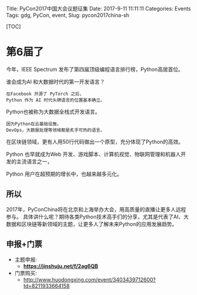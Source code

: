 Title: PyCon2017中国大会议题征集
Date: 2017-9-11 11:11:11
Categories: Events
Tags:  gdg, PyCon, event, 
Slug: pycon2017china-sh

[TOC]

# 第6届了
今年，IEEE Spectrum 发布了第四届顶级编程语言排行榜，Python高居首位。

谁会成为AI 和大数据时代的第一开发语言？ 

    在Facebook 开源了 PyTorch 之后，
    Python 作为 AI 时代头牌语言的位置基本确立。

Python也被称为大数据全栈式开发语言。

    因为Python在云基础设施，
    DevOps，大数据处理等领域都是炙手可热的语言。

在区块链领域，更有人用50行代码做出一个原型，充分体现了Python的高效。

Python 也早就成为Web 开发、游戏脚本、计算机视觉、物联网管理和机器人开发的主流语言之一，

Python 用户在超预期的增长中，也越来越多元化。

## 所以

2017年，PyConChina将在北京和上海举办大会，用高质量的直播让更多人远程参与。
具体讲什么呢？期待各类Python技术高手们的分享，尤其是代表了AI、大数据和区块链等新领域的主题，让更多人了解未来Python的应用发展趋势。

## 申报+门票

- 主题申报: 
    + **https://jinshuju.net/f/2ag6QB**
- 门票购买:
    + http://www.huodongxing.com/event/3403439712600?td=8211933664158


